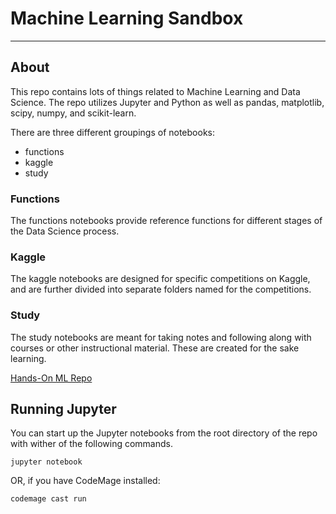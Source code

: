 # Machine Learning Sandbox

---

## About
This repo contains lots of things related to Machine Learning and Data Science. The repo utilizes Jupyter and Python as well as pandas, matplotlib, scipy, numpy, and scikit-learn.

There are three different groupings of notebooks:
* functions
* kaggle
* study

### Functions
The functions notebooks provide reference functions for different stages of the Data Science process.

### Kaggle
The kaggle notebooks are designed for specific competitions on Kaggle, and are further divided into separate folders named for the competitions.

### Study
The study notebooks are meant for taking notes and following along with courses or other instructional material. These are created for the sake learning.

[Hands-On ML Repo](https://github.com/ageron/handson-ml)

## Running Jupyter
You can start up the Jupyter notebooks from the root directory of the repo with wither of the following commands.
```
jupyter notebook
```
OR, if you have CodeMage installed:
```
codemage cast run
```
